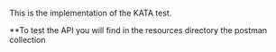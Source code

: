 This is the implementation of the KATA test.

**To test the API you will find in the resources directory the postman collection
